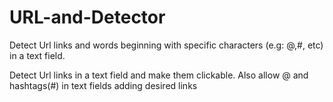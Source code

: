 # URL-and-Detector
Detect Url links and words beginning with specific characters (e.g: @,#, etc) in a text field. 
<p id="text">Detect Url links in a text field and make them clickable. Also allow @ and hashtags(#) in text fields adding desired links</p>
